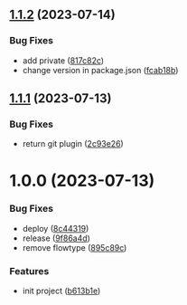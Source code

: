 ## [1.1.2](https://github.com/kirill-samylin/eslint-config/compare/v1.1.1...v1.1.2) (2023-07-14)


### Bug Fixes

* add private ([817c82c](https://github.com/kirill-samylin/eslint-config/commit/817c82c0dd4f48cee5cff1d0090761bce205b3a9))
* change version in package.json ([fcab18b](https://github.com/kirill-samylin/eslint-config/commit/fcab18be6f3b43fdb425d48d7ab365e9285892d6))

## [1.1.1](https://github.com/kirill-samylin/eslint-config/compare/v1.1.0...v1.1.1) (2023-07-13)


### Bug Fixes

* return git plugin ([2c93e26](https://github.com/kirill-samylin/eslint-config/commit/2c93e262112daa44cfdb6c93f2ab738ea6830d42))

# 1.0.0 (2023-07-13)


### Bug Fixes

* deploy ([8c44319](https://github.com/kirill-samylin/eslint-config/commit/8c4431947fa88f4a6d4f37b3cdac4a5ef4a40b16))
* release ([9f86a4d](https://github.com/kirill-samylin/eslint-config/commit/9f86a4d6fa2df75fe8a755151ba89728d72e0709))
* remove flowtype ([895c89c](https://github.com/kirill-samylin/eslint-config/commit/895c89c419e9e087054f8f7d1b07c15e12732d73))


### Features

* init project ([b613b1e](https://github.com/kirill-samylin/eslint-config/commit/b613b1e89823cd63733cac4fe198c500aa7d0dec))
